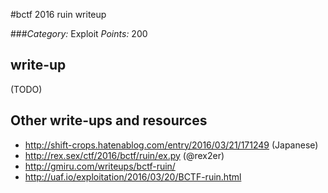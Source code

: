 #bctf 2016 ruin writeup

###*Category:* Exploit *Points:* 200 


## write-up

(TODO)

## Other write-ups and resources
* <http://shift-crops.hatenablog.com/entry/2016/03/21/171249> (Japanese)
* <http://rex.sex/ctf/2016/bctf/ruin/ex.py> (@rex2er)
* <http://gmiru.com/writeups/bctf-ruin/>
* <http://uaf.io/exploitation/2016/03/20/BCTF-ruin.html>
